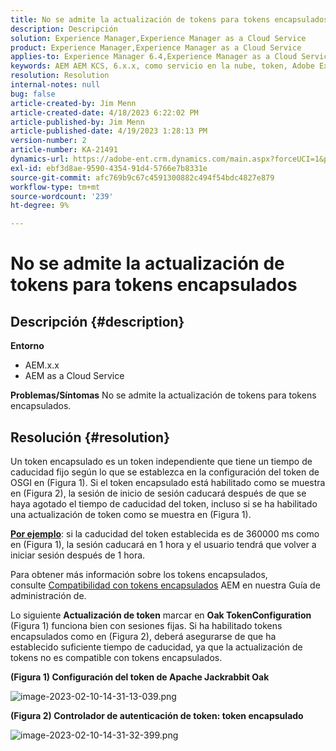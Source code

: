 ```yaml
---
title: No se admite la actualización de tokens para tokens encapsulados
description: Descripción
solution: Experience Manager,Experience Manager as a Cloud Service
product: Experience Manager,Experience Manager as a Cloud Service
applies-to: Experience Manager 6.4,Experience Manager as a Cloud Service,Experience Manager 6.5
keywords: AEM AEM KCS, 6.x.x, como servicio en la nube, token, Adobe Experience Manager, preguntas frecuentes, tokens encapsulados, 6.4, 6.5, Experience Manager as a Cloud Service
resolution: Resolution
internal-notes: null
bug: false
article-created-by: Jim Menn
article-created-date: 4/18/2023 6:22:02 PM
article-published-by: Jim Menn
article-published-date: 4/19/2023 1:28:13 PM
version-number: 2
article-number: KA-21491
dynamics-url: https://adobe-ent.crm.dynamics.com/main.aspx?forceUCI=1&pagetype=entityrecord&etn=knowledgearticle&id=80adeee5-15de-ed11-a7c7-6045bd006b3d
exl-id: ebf3d8ae-9590-4354-91d4-5766e7b8331e
source-git-commit: afc769b9c67c4591300882c494f54bdc4827e879
workflow-type: tm+mt
source-wordcount: '239'
ht-degree: 9%

---
```


# No se admite la actualización de tokens para tokens encapsulados

## Descripción {#description}

<b>Entorno</b>
- AEM.x.x
- AEM as a Cloud Service



<b>Problemas/Síntomas</b>
No se admite la actualización de tokens para tokens encapsulados.




## Resolución {#resolution}


Un token encapsulado es un token independiente que tiene un tiempo de caducidad fijo según lo que se establezca en la configuración del token de OSGI en (Figura 1).
Si el token encapsulado está habilitado como se muestra en (Figura 2), la sesión de inicio de sesión caducará después de que se haya agotado el tiempo de caducidad del token, incluso si se ha habilitado una actualización de token como se muestra en (Figura 1).

<u><b>Por ejemplo</b></u>: si la caducidad del token establecida es de 360000 ms como en (Figura 1), la sesión caducará en 1 hora y el usuario tendrá que volver a iniciar sesión después de 1 hora.

Para obtener más información sobre los tokens encapsulados, consulte [Compatibilidad con tokens encapsulados](https://experienceleague.adobe.com/docs/experience-manager-64/administering/security/encapsulated-token.html) AEM en nuestra Guía de administración de.

Lo siguiente <b>Actualización de token</b> marcar en <b>Oak TokenConfiguration</b> (Figura 1) funciona bien con sesiones fijas.
Si ha habilitado tokens encapsulados como en (Figura 2), deberá asegurarse de que ha establecido suficiente tiempo de caducidad, ya que la actualización de tokens no es compatible con tokens encapsulados.



<b>(Figura 1) Configuración del token de Apache Jackrabbit Oak</b>

![image-2023-02-10-14-31-13-039.png](https://jira.corp.adobe.com/secure/attachment/9633655/image-2023-02-10-14-31-13-039.png)

<b>(Figura 2) Controlador de autenticación de token: token encapsulado</b>



![image-2023-02-10-14-31-32-399.png](https://jira.corp.adobe.com/secure/attachment/9633654/image-2023-02-10-14-31-32-399.png)

